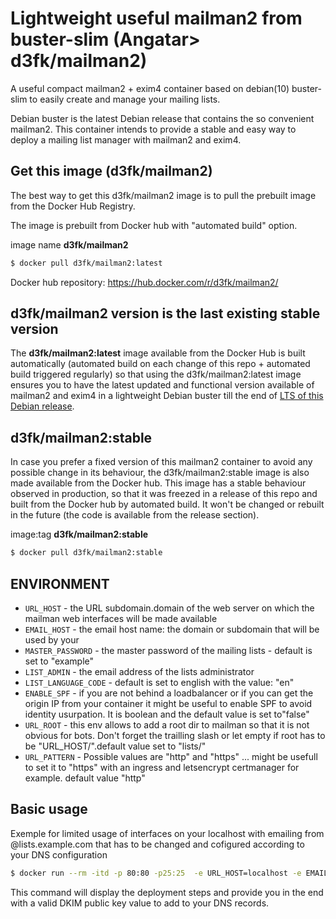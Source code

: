 # Lightweight useful mailman2 from buster-slim (Angatar> d3fk/mailman2)
A useful compact mailman2 + exim4 container based on debian(10) buster-slim to easily create and manage your mailing lists.

Debian buster is the latest Debian release that contains the so convenient mailman2. This container intends to provide a stable and easy way to deploy a mailing list manager with mailman2 and exim4. 

## Get this image (d3fk/mailman2)
The best way to get this d3fk/mailman2 image is to pull the prebuilt image from the Docker Hub Registry.

The image is prebuilt from Docker hub with "automated build" option.

image name **d3fk/mailman2**
```sh
$ docker pull d3fk/mailman2:latest
```
Docker hub repository: https://hub.docker.com/r/d3fk/mailman2/

## d3fk/mailman2 version is the last existing stable version

The **d3fk/mailman2:latest** image available from the Docker Hub is built automatically (automated build on each change of this repo + automated build triggered regularly) so that using the d3fk/mailman2:latest image ensures you to have the latest updated and functional version available of mailman2 and exim4 in a lightweight Debian buster till the end of [LTS of this Debian release](https://wiki.debian.org/DebianReleases).
 
## d3fk/mailman2:stable 
In case you prefer a fixed version of this mailman2 container to avoid any possible change in its behaviour, the d3fk/mailman2:stable image is also made available from the Docker hub. This image has a stable behaviour observed in production, so that it was freezed in a release of this repo and built from the Docker hub by automated build. It won't be changed or rebuilt in the future (the code is available from the release section).

image:tag **d3fk/mailman2:stable**
```sh
$ docker pull d3fk/mailman2:stable
```


## ENVIRONMENT

- `URL_HOST` - the URL subdomain.domain of the web server on which the mailman web interfaces will be made available
- `EMAIL_HOST` - the email host name: the domain or subdomain that will be used by your 
- `MASTER_PASSWORD` - the master password of the mailing lists - default is set to "example"
- `LIST_ADMIN` - the email address of the lists administrator
- `LIST_LANGUAGE_CODE` - default is set to english with the value: "en"
- `ENABLE_SPF` - if you are not behind a loadbalancer or if you can get the origin IP from your container it might be useful to enable SPF to avoid identity usurpation. It is boolean and the default value is set to"false"
- `URL_ROOT` -  this env allows to add a root dir to mailman so that it is not obvious for bots. Don't forget the trailling slash or let empty if root has to be "URL_HOST/".default value set to "lists/"
- `URL_PATTERN` - Possible values are "http" and "https" ... might be usefull to set it to "https" with an ingress and letsencrypt certmanager for example. default value "http"


## Basic usage

Exemple for limited usage of interfaces on your localhost with emailing from @lists.example.com that has to be changed and cofigured according to your DNS configuration 

```sh
$ docker run --rm -itd -p 80:80 -p25:25  -e URL_HOST=localhost -e EMAIL_HOST=lists.example.com d3fk/mailman2
```

This command will display the deployment steps and provide you in the end with a valid DKIM public key value to add to your DNS records.




